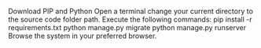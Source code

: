 Download PIP and Python
Open a terminal change your current directory to the source code folder path.
Execute the following commands:
pip install -r requirements.txt
python manage.py migrate
python manage.py runserver
Browse the system in your preferred browser.
